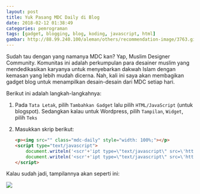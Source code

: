 ```yaml
---
layout: post
title: Yuk Pasang MDC Daily di Blog
date: 2018-02-12 01:38:49
categories: pemrograman
tags: [gadget, blogging, blog, koding, javascript, html]
gambar: http://88.99.240.100/aleman/others/recommendation-image/3763.gif
---
```


Sudah tau dengan yang namanya MDC kan? Yap, Muslim Designer Community. Komunitas ini adalah perkumpulan para desainer muslim yang mendedikasikan karyanya untuk menyebarkan dakwah Islam dengan kemasan yang lebih mudah dicerna. Nah, kali ini saya akan membagikan gadget blog untuk menampilkan desain-desain dari MDC setiap hari.

Berikut ini adalah langkah-langkahnya:

1. Pada `Tata Letak`, pilih `Tambahkan Gadget` lalu pilih `HTML/JavaScript` (untuk blogspot). Sedangkan kalau untuk Wordpress, pilih `Tampilan`, `Widget`, pilih `Teks`

2. Masukkan skrip berikut:

	```html
	<p><img src="" class="mdc-daily" style="width: 100%;"></p>
	<script type="text/javascript">
		document.writeln('<scr'+'ipt type=\"text/javascript\" src=\'http://muhammadzaini.com/mdc-daily/data.js?'+Math.random()+'\'></scr'+'ipt>');
		document.writeln('<scr'+'ipt type=\"text/javascript\" src=\'http://muhammadzaini.com/mdc-daily/app.js?'+Math.random()+'\'></scr'+'ipt>');
	</script>
	```

Kalau sudah jadi, tampilannya akan seperti ini:

![](https://s25.postimg.org/h7d8b7p7z/Screenshot_from_2018-02-12_01_36_58.png)